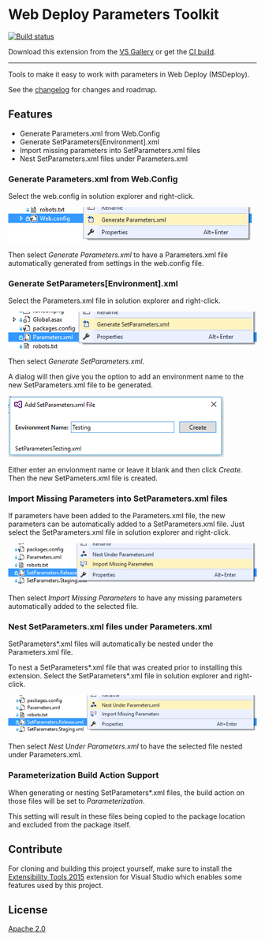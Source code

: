 # Web Deploy Parameters Toolkit

[![Build status](https://ci.appveyor.com/api/projects/status/pjlmikxue6721vab?svg=true)](https://ci.appveyor.com/project/kyleherzog/webdeployparameterstoolkit)

<!-- Update the VS Gallery link after you upload the VSIX-->
Download this extension from the [VS Gallery](https://visualstudiogallery.msdn.microsoft.com/[GuidFromGallery])
or get the [CI build](http://vsixgallery.com/extension/6435437e-72fb-4626-9a47-865f185ce258/).

---------------------------------------

Tools to make it easy to work with parameters in Web Deploy (MSDeploy).

See the [changelog](CHANGELOG.md) for changes and roadmap.

## Features

- Generate Parameters.xml from Web.Config
- Generate SetParameters[Environment].xml
- Import missing parameters into SetParameters.xml files
- Nest SetParameters.xml files under Parameters.xml


### Generate Parameters.xml from Web.Config
Select the web.config in solution explorer and right-click.

![Web Config Context Menu](art/WebConfigContextMenu.png)

Then select *Generate Parameters.xml* to have a Parameters.xml file automatically generated from settings in the web.config file.

### Generate SetParameters[Environment].xml
Select the Parameters.xml file in solution explorer and right-click.

![Parameters Xml Context Menu](art/ParametersXmlContextMenu.png)

Then select *Generate SetParameters.xml*. 

A dialog will then give you the option to add an environment name to the new SetParameters.xml file to be generated.

![Set Parameters Name Dialog](art/SetParametersNameDialog.png)

Either enter an envionment name or leave it blank and then click *Create*. Then the new SetPameters.xml file is created.

### Import Missing Parameters into SetParameters.xml files
If parameters have been added to the Parameters.xml file, the new parameters can be automatically added to a SetParameters.xml file.  Just select the SetParameters.xml file in solution explorer and right-click.

![Set Parameters Import Menu](art/SetParametersImportMenu.png)

Then select *Import Missing Parameters* to have any missing parameters automatically added to the selected file.

### Nest SetParameters.xml files under Parameters.xml
SetParameters*.xml files will automatically be nested under the Parameters.xml file. 

To nest a SetParameters*.xml file that was created prior to installing this extension. Select the SetParameters*.xml file in solution explorer and right-click.

![Set Parameters Nest Menu](art/SetParametersNestMenu.png)

Then select *Nest Under Parameters.xml* to have the selected file nested under Parameters.xml.

### Parameterization Build Action Support
When generating or nesting SetParameters*.xml files, the build action on those files will be set to *Parameterization*.

This setting will result in these files being copied to the package location and excluded from the package itself.


## Contribute
For cloning and building this project yourself, make sure
to install the
[Extensibility Tools 2015](https://visualstudiogallery.msdn.microsoft.com/ab39a092-1343-46e2-b0f1-6a3f91155aa6)
extension for Visual Studio which enables some features
used by this project.

## License
[Apache 2.0](LICENSE)